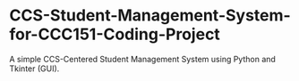 # CCS-Student-Management-System-for-CCC151-Coding-Project
A simple CCS-Centered Student Management System using Python and Tkinter (GUI).
